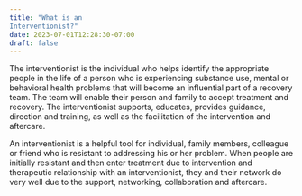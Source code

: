 ```yaml
---
title: "What is an 
Interventionist?"
date: 2023-07-01T12:28:30-07:00
draft: false
---
```


The interventionist is the individual who helps identify the appropriate people in the life of a person who is experiencing substance use, mental or behavioral health problems that will become an influential part of a recovery team. The team will enable their person and family to accept treatment and recovery. The interventionist supports, educates, provides guidance, direction and training, as well as the facilitation of the intervention and aftercare.  

An interventionist is a helpful tool for individual, family members, colleague or friend who is resistant to addressing his or her problem. When people are initially resistant and then enter treatment due to intervention and therapeutic relationship with an interventionist, they and their network do very well due to the support, networking, collaboration and aftercare.
